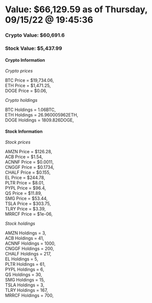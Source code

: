 # Value: $66,129.59 as of Thursday, 09/15/22 @ 19:45:36 

### Crypto Value: $60,691.6

### Stock Value: $5,437.99

#### Crypto Information 
*Crypto prices* 

BTC Price = $19,734.06,  
ETH Price = $1,471.25,  
DOGE Price = $0.06,  


*Crypto holdings* 

BTC Holdings = 1.06BTC,  
ETH Holdings = 26.960005962ETH,  
DOGE Holdings = 1809.826DOGE,  


#### Stock Information 

*Stock prices* 

AMZN Price = $126.28,  
ACB Price = $1.54,  
ACNNF Price = $0.0011,  
CNGGF Price = $0.1734,  
CHALF Price = $0.155,  
EL Price = $244.78,  
PLTR Price = $8.01,  
PYPL Price = $96.4,  
QS Price = $11.89,  
SMG Price = $53.44,  
TSLA Price = $303.75,  
TLRY Price = $3.39,  
MRRCF Price = $1e-06,  


*Stock holdings* 

AMZN Holdings = 3,  
ACB Holdings = 41,  
ACNNF Holdings = 1000,  
CNGGF Holdings = 200,  
CHALF Holdings = 217,  
EL Holdings = 5,  
PLTR Holdings = 61,  
PYPL Holdings = 6,  
QS Holdings = 30,  
SMG Holdings = 15,  
TSLA Holdings = 3,  
TLRY Holdings = 167,  
MRRCF Holdings = 700,  


